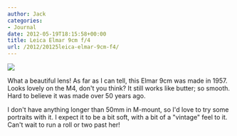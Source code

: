 ```yaml
---
author: Jack
categories:
- Journal
date: 2012-05-19T18:15:58+00:00
title: Leica Elmar 9cm f/4
url: /2012/20125leica-elmar-9cm-f4/
---
```


![][1] 

What a beautiful lens! As far as I can tell, this Elmar 9cm was made in 1957. Looks lovely on the M4, don't you think? It still works like butter; so smooth. Hard to believe it was made over 50 years ago.

I don't have anything longer than 50mm in M-mount, so I'd love to try some portraits with it. I expect it to be a bit soft, with a bit of a "vintage" feel to it. Can't wait to run a roll or two past her!

 [1]: /wp-content/uploads/2012/05/20120519_DSCF1438.jpg